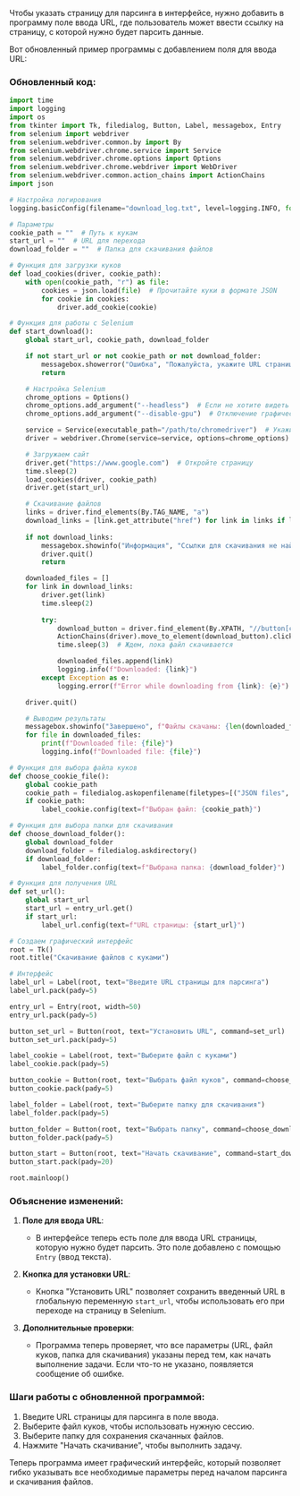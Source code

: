Чтобы указать страницу для парсинга в интерфейсе, нужно добавить в программу поле ввода URL, где пользователь может ввести ссылку на страницу, с которой нужно будет парсить данные.

Вот обновленный пример программы с добавлением поля для ввода URL:

### Обновленный код:

```python
import time
import logging
import os
from tkinter import Tk, filedialog, Button, Label, messagebox, Entry
from selenium import webdriver
from selenium.webdriver.common.by import By
from selenium.webdriver.chrome.service import Service
from selenium.webdriver.chrome.options import Options
from selenium.webdriver.chrome.webdriver import WebDriver
from selenium.webdriver.common.action_chains import ActionChains
import json

# Настройка логирования
logging.basicConfig(filename="download_log.txt", level=logging.INFO, format='%(asctime)s - %(message)s')

# Параметры
cookie_path = ""  # Путь к кукам
start_url = ""  # URL для перехода
download_folder = ""  # Папка для скачивания файлов

# Функция для загрузки куков
def load_cookies(driver, cookie_path):
    with open(cookie_path, "r") as file:
        cookies = json.load(file)  # Прочитайте куки в формате JSON
        for cookie in cookies:
            driver.add_cookie(cookie)

# Функция для работы с Selenium
def start_download():
    global start_url, cookie_path, download_folder

    if not start_url or not cookie_path or not download_folder:
        messagebox.showerror("Ошибка", "Пожалуйста, укажите URL страницы, файл куков и папку для скачивания.")
        return

    # Настройка Selenium
    chrome_options = Options()
    chrome_options.add_argument("--headless")  # Если не хотите видеть браузер
    chrome_options.add_argument("--disable-gpu")  # Отключение графического интерфейса

    service = Service(executable_path="/path/to/chromedriver")  # Укажите путь до chromedriver
    driver = webdriver.Chrome(service=service, options=chrome_options)

    # Загружаем сайт
    driver.get("https://www.google.com")  # Откройте страницу
    time.sleep(2)
    load_cookies(driver, cookie_path)
    driver.get(start_url)

    # Скачивание файлов
    links = driver.find_elements(By.TAG_NAME, "a")
    download_links = [link.get_attribute("href") for link in links if link.get_attribute("href") and "download" in link.get_attribute("href")]
    
    if not download_links:
        messagebox.showinfo("Информация", "Ссылки для скачивания не найдены.")
        driver.quit()
        return

    downloaded_files = []
    for link in download_links:
        driver.get(link)
        time.sleep(2)
        
        try:
            download_button = driver.find_element(By.XPATH, "//button[contains(text(), 'Download Word')]")  # Пример XPath
            ActionChains(driver).move_to_element(download_button).click().perform()
            time.sleep(3)  # Ждем, пока файл скачивается

            downloaded_files.append(link)
            logging.info(f"Downloaded: {link}")
        except Exception as e:
            logging.error(f"Error while downloading from {link}: {e}")

    driver.quit()

    # Выводим результаты
    messagebox.showinfo("Завершено", f"Файлы скачаны: {len(downloaded_files)}")
    for file in downloaded_files:
        print(f"Downloaded file: {file}")
        logging.info(f"Downloaded file: {file}")

# Функция для выбора файла куков
def choose_cookie_file():
    global cookie_path
    cookie_path = filedialog.askopenfilename(filetypes=[("JSON files", "*.json")])
    if cookie_path:
        label_cookie.config(text=f"Выбран файл: {cookie_path}")

# Функция для выбора папки для скачивания
def choose_download_folder():
    global download_folder
    download_folder = filedialog.askdirectory()
    if download_folder:
        label_folder.config(text=f"Выбрана папка: {download_folder}")

# Функция для получения URL
def set_url():
    global start_url
    start_url = entry_url.get()
    if start_url:
        label_url.config(text=f"URL страницы: {start_url}")

# Создаем графический интерфейс
root = Tk()
root.title("Скачивание файлов с куками")

# Интерфейс
label_url = Label(root, text="Введите URL страницы для парсинга")
label_url.pack(pady=5)

entry_url = Entry(root, width=50)
entry_url.pack(pady=5)

button_set_url = Button(root, text="Установить URL", command=set_url)
button_set_url.pack(pady=5)

label_cookie = Label(root, text="Выберите файл с куками")
label_cookie.pack(pady=5)

button_cookie = Button(root, text="Выбрать файл куков", command=choose_cookie_file)
button_cookie.pack(pady=5)

label_folder = Label(root, text="Выберите папку для скачивания")
label_folder.pack(pady=5)

button_folder = Button(root, text="Выбрать папку", command=choose_download_folder)
button_folder.pack(pady=5)

button_start = Button(root, text="Начать скачивание", command=start_download)
button_start.pack(pady=20)

root.mainloop()
```

### Объяснение изменений:

1. **Поле для ввода URL**:

   * В интерфейсе теперь есть поле для ввода URL страницы, которую нужно будет парсить. Это поле добавлено с помощью `Entry` (ввод текста).

2. **Кнопка для установки URL**:

   * Кнопка "Установить URL" позволяет сохранить введенный URL в глобальную переменную `start_url`, чтобы использовать его при переходе на страницу в Selenium.

3. **Дополнительные проверки**:

   * Программа теперь проверяет, что все параметры (URL, файл куков, папка для скачивания) указаны перед тем, как начать выполнение задачи. Если что-то не указано, появляется сообщение об ошибке.

### Шаги работы с обновленной программой:

1. Введите URL страницы для парсинга в поле ввода.
2. Выберите файл куков, чтобы использовать нужную сессию.
3. Выберите папку для сохранения скачанных файлов.
4. Нажмите "Начать скачивание", чтобы выполнить задачу.

Теперь программа имеет графический интерфейс, который позволяет гибко указывать все необходимые параметры перед началом парсинга и скачивания файлов.
